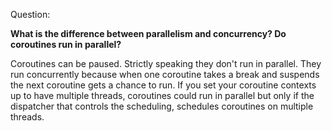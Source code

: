 
Question:

**What is the difference between parallelism and concurrency? Do coroutines run in parallel?**

<div class="hint">
  Coroutines can be paused. Strictly speaking they don't run in parallel. They run concurrently because when one coroutine takes a break and suspends the next coroutine gets a chance to run. If you set your coroutine contexts up to have multiple threads, coroutines could run in parallel but only if the dispatcher that controls the scheduling, schedules coroutines on multiple threads.
</div>



